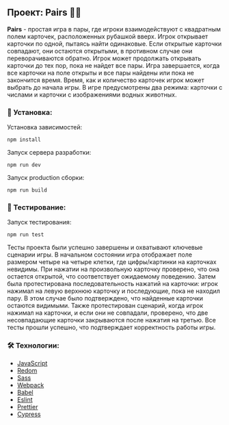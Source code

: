 ## Проект: Pairs 🎴🎴

**Pairs** - простая игра в пары, где игроки взаимодействуют с квадратным полем карточек, расположенных рубашкой вверх. Игрок открывает карточки по одной, пытаясь найти одинаковые. Если открытые карточки совпадают, они остаются открытыми, в противном случае они переворачиваются обратно. Игрок может продолжать открывать карточки до тех пор, пока не найдет все пары. Игра завершается, когда все карточки на поле открыты и все пары найдены или пока не закончится время. Время, как и количество карточек игрок может выбрать до начала игры. В игре предусмотрены два режима: карточки с числами и карточки с изображениями водных животных.

### 🚀 Установка:

Установка зависимостей:
```
npm install
```
Запуск сервера разработки:
```
npm run dev
```
Запуск production сборки:
```
npm run build
```

### 🔬 Тестирование:
Запуск тестирования:
```
npm run test
```
Тесты проекта были успешно завершены и охватывают ключевые сценарии игры. В начальном состоянии игра отображает поле размером четыре на четыре клетки, где цифры/картинки на карточках невидимы. При нажатии на произвольную карточку проверено, что она остается открытой, что соответствует ожидаемому поведению. Затем была протестирована последовательность нажатий на карточки: игрок нажимал на левую верхнюю карточку и последующие, пока не находил пару. В этом случае было подтверждено, что найденные карточки остаются видимыми. Также протестирован сценарий, когда игрок нажимал на карточки, и если они не совпадали, проверено, что две несовпадающие карточки закрываются после нажатия на третью. Все тесты прошли успешно, что подтверждает корректность работы игры.

### 🛠️ Технологии:

- [JavaScript](https://ecma-international.org/publications-and-standards/standards/ecma-262/)
- [Redom](https://redom.js.org/)
- [Sass](https://sass-lang.com/)
- [Webpack](https://webpack.js.org/)
- [Babel](https://babeljs.io/)
- [Eslint](https://eslint.org/)
- [Prettier](https://prettier.io/)
- [Cypress](https://www.cypress.io/)
